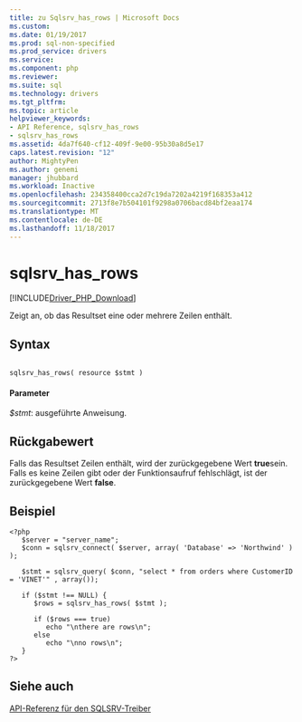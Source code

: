 ```yaml
---
title: zu Sqlsrv_has_rows | Microsoft Docs
ms.custom: 
ms.date: 01/19/2017
ms.prod: sql-non-specified
ms.prod_service: drivers
ms.service: 
ms.component: php
ms.reviewer: 
ms.suite: sql
ms.technology: drivers
ms.tgt_pltfrm: 
ms.topic: article
helpviewer_keywords:
- API Reference, sqlsrv_has_rows
- sqlsrv_has_rows
ms.assetid: 4da7f640-cf12-409f-9e00-95b30a8d5e17
caps.latest.revision: "12"
author: MightyPen
ms.author: genemi
manager: jhubbard
ms.workload: Inactive
ms.openlocfilehash: 234358400cca2d7c19da7202a4219f168353a412
ms.sourcegitcommit: 2713f8e7b504101f9298a0706bacd84bf2eaa174
ms.translationtype: MT
ms.contentlocale: de-DE
ms.lasthandoff: 11/18/2017
---
```

# <a name="sqlsrvhasrows"></a>sqlsrv_has_rows
[!INCLUDE[Driver_PHP_Download](../../includes/driver_php_download.md)]

Zeigt an, ob das Resultset eine oder mehrere Zeilen enthält.  
  
## <a name="syntax"></a>Syntax  
  
```  
  
sqlsrv_has_rows( resource $stmt )  
```  
  
#### <a name="parameters"></a>Parameter  
*$stmt*: ausgeführte Anweisung.  
  
## <a name="return-value"></a>Rückgabewert  
Falls das Resultset Zeilen enthält, wird der zurückgegebene Wert **true**sein. Falls es keine Zeilen gibt oder der Funktionsaufruf fehlschlägt, ist der zurückgegebene Wert **false**.  
  
## <a name="example"></a>Beispiel  
  
```  
<?php  
   $server = "server_name";  
   $conn = sqlsrv_connect( $server, array( 'Database' => 'Northwind' ) );  
  
   $stmt = sqlsrv_query( $conn, "select * from orders where CustomerID = 'VINET'" , array());  
  
   if ($stmt !== NULL) {  
      $rows = sqlsrv_has_rows( $stmt );  
  
      if ($rows === true)  
         echo "\nthere are rows\n";  
      else   
         echo "\nno rows\n";  
   }  
?>  
```  
  
## <a name="see-also"></a>Siehe auch  
[API-Referenz für den SQLSRV-Treiber](../../connect/php/sqlsrv-driver-api-reference.md)  
  
